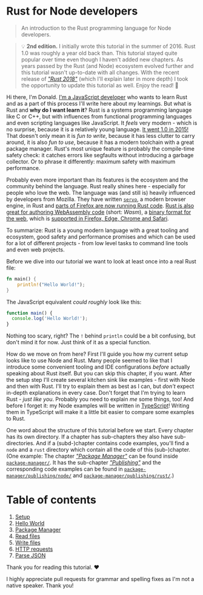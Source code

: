 # Rust for Node developers

> An introduction to the Rust programming language for Node developers.

> 💡 **2nd edition.** I initially wrote this tutorial in the summer of 2016. Rust 1.0 was roughly a year old back than. This tutorial stayed quite popular over time even though I haven't added new chapters. As years passed by the Rust (and Node) ecosystem evolved further and this tutorial wasn't up-to-date with all changes. With the recent release of [_"Rust 2018"_](https://blog.rust-lang.org/2018/12/06/Rust-1.31-and-rust-2018.html) (which I'll explain later in more depth) I took the opportunity to update this tutorial as well. Enjoy the read! 🎉

Hi there, I'm Donald. [I'm a JavaScript developer](https://github.com/donaldpipowitch) who wants to learn Rust and as a part of this process I'll write here about my learnings. But what is Rust and **why do I want learn it**? Rust is a systems programming language like C or C++, but with influences from functional programming languages and even scripting languages like JavaScript. It _feels_ very modern - which is no surprise, because it is a relatively young language. [It went 1.0 in 2015!](http://blog.rust-lang.org/2015/05/15/Rust-1.0.html) That doesn't only mean it is _fun to write_, because it has less clutter to carry around, it is also _fun to use_, because it has a modern toolchain with a great package manager. Rust's most unique feature is probably the compile-time safety check: it catches errors like segfaults without introducing a garbage collector. Or to phrase it differently: maximum safety with maximum performance.

Probably even more important than its features is the ecosystem and the community behind the language. Rust really shines here - especially for people who love the web. The language was (and still is) heavily influenced by developers from Mozilla. They have written [`servo`](https://github.com/servo/servo), a modern browser engine, in Rust and [parts of Firefox are now running Rust code](https://hacks.mozilla.org/2017/11/entering-the-quantum-era-how-firefox-got-fast-again-and-where-its-going-to-get-faster/). [Rust is also great for authoring WebAssembly code](https://www.rust-lang.org/what/wasm) (short: _Wasm_), a [binary format for the web](https://webassembly.org/), which is [supported in Firefox, Edge, Chrome and Safari](https://caniuse.com/#feat=wasm).

To summarize: Rust is a young modern language with a great tooling and ecosystem, good safety and performance promises and which can be used for a lot of different projects - from low level tasks to command line tools and even web projects.

Before we dive into our tutorial we want to look at least once into a real Rust file:

```rust
fn main() {
    println!("Hello World!");
}
```

The JavaScript equivalent _could roughly_ look like this:

```js
function main() {
  console.log('Hello World!');
}
```

Nothing too scary, right? The `!` behind `println` could be a bit confusing, but don't mind it for now. Just think of it as a special function.

How do we move on from here? First I'll guide you how my current setup looks like to use Node and Rust. Many people seemed to like that I introduce some convenient tooling and IDE configurations _before_ actually speaking about Rust itself. But you can skip this chapter, if you want. After the setup step I'll create several kitchen sink like examples - first with Node and then with Rust. I'll try to explain them as best as I can, but _don't_ expect in-depth explanations in every case. Don't forget that I'm trying to learn Rust - _just like you_. Probably you need to explain _me_ some things, too! And before I forget it: my Node examples will be written in [TypeScript](https://www.typescriptlang.org/)! Writing them in TypeScript will make it a little bit easier to compare some examples to Rust.

One word about the structure of this tutorial before we start. Every chapter has its own directory. If a chapter has sub-chapters they also have sub-directories. And if a (subd-)chapter contains code examples, you'll find a `node` and a `rust` directory which contain all the code of this (sub-)chapter. (One example: The chapter [_"Package Manager"_](package-manager/README.md) can be found inside [`package-manager/`](package-manager). It has the sub-chapter [_"Publishing"_](package-manager/README.md#publishing) and the corresponding code examples can be found in [`package-manager/publishing/node/`](package-manager/publishing/node) and [`package-manager/publishing/rust/`](package-manager/publishing/rust).)

# Table of contents

1. [Setup](setup/README.md)
2. [Hello World](hello-world/README.md)
3. [Package Manager](package-manager/README.md)
4. [Read files](read-files/README.md)
5. [Write files](write-files/README.md)
6. [HTTP requests](http-requests/README.md)
7. [Parse JSON](parse-json/README.md)

Thank you for reading this tutorial. ♥

I highly appreciate pull requests for grammar and spelling fixes as I'm not a native speaker. Thank you!
